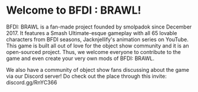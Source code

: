 # Welcome to BFDI : BRAWL!

BFDI: BRAWL is a fan-made project founded by smolpadok since December 2017. It features a Smash Ultimate-esque gameplay with all 65 lovable characters from BFDI seasons, Jacknjellify's animation series on YouTube. This game is built all out of love for the object show community and it is an open-sourced project. Thus, we welcome everyone to contribute to the game and even create your very own mods of BFDI: BRAWL.

We also have a community of object show fans discussing about the game via our Discord server! Do check out the place through this invite: discord.gg/RnYC366
